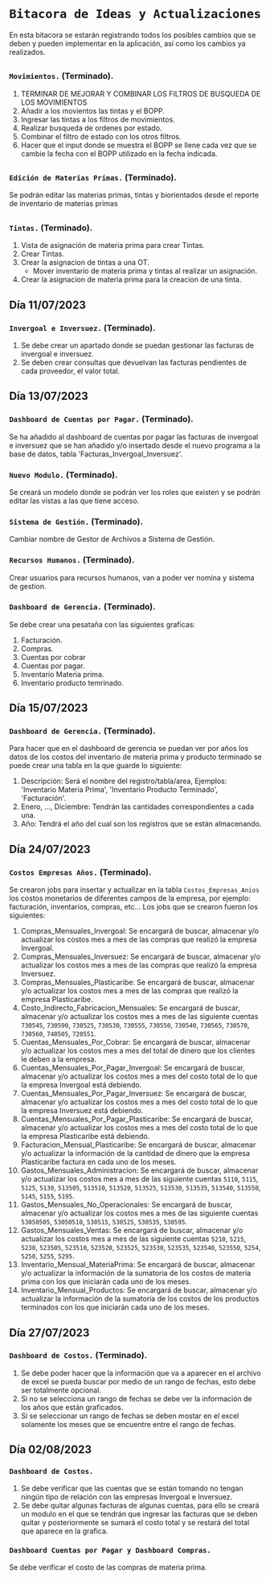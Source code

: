 # `Bitacora de Ideas y Actualizaciones`

En esta bitacora se estarán registrando todos los posibles cambios que se deben y pueden implementar en la aplicación, así como los cambios ya realizados.

## 
### `Movimientos.` (Terminado).
1. TERMINAR DE MEJORAR Y COMBINAR LOS FILTROS DE BUSQUEDA DE LOS MOVIMIENTOS
2. Añadir a los movientos las tintas y el BOPP.
3. Ingresar las tintas a los filtros de movimientos.
4. Realizar busqueda de ordenes por estado.
5. Combinar el filtro de estado con los otros filtros.
6. Hacer que el input donde se muestra el BOPP se llene cada vez que se cambie la fecha con el BOPP utilizado en la fecha indicada.

##
### `Edición de Materias Primas.` (Terminado).
Se podrán editar las materias primas, tintas y biorientados desde el reporte de inventario de materias primas

##
### `Tintas.` (Terminado).
1. Vista de asignación de materia prima para crear Tintas.
2. Crear Tintas.
6. Crear la asignacion de tintas a una OT.
    - Mover inventario de materia prima y tintas al realizar un asignación.
7. Crear la asignacion de materia prima para la creacion de una tinta.

## Día 11/07/2023
### `Invergoal e Inversuez.` (Terminado).
1.  Se debe crear un apartado donde se puedan gestionar las facturas de invergoal e inversuez.
2.  Se deben crear consultas que devuelvan las facturas pendientes de cada proveedor, el valor total.

## Día 13/07/2023
### `Dashboard de Cuentas por Pagar.` (Terminado).
Se ha añadido al dashboard de cuentas por pagar las facturas de invergoal e inversuez que se han añadido y/o insertado desde el nuevo programa a la base de datos, tabla 'Facturas_Invergoal_Inversuez'.

### `Nuevo Modulo.` (Terminado).
Se creará un modelo donde se podrán ver los roles que existen y se podrán editar las vistas a las que tiene acceso.

### `Sistema de Gestión.` (Terminado).
Cambiar nombre de Gestor de Archivos a Sistema de Gestión.

### `Recursos Humanos.` (Terminado).
Crear usuarios para recursos humanos, van a poder ver nomina y sistema de gestion.

### `Dashboard de Gerencia.` (Terminado).
Se debe crear una pesataña con las siguientes graficas:
1.  Facturación.
2.  Compras.
3.  Cuentas por cobrar
4.  Cuentas por pagar.
5.  Inventario Materia prima.
6.  Inventario producto temrinado.

## Día 15/07/2023
### `Dashboard de Gerencia.` (Terminado).
Para hacer que en el dashboard de gerencia se puedan ver por años los datos de los costos del inventario de materia prima y producto terminado se puede crear una tabla en la que guarde lo siguiente:
1.  Descripción: Será el nombre del registro/tabla/area, Ejemplos: 'Inventario Materia Prima', 'Inventario Producto Terminado', 'Facturación'.
2.  Enero, ..., Diciembre: Tendrán las cantidades correspondientes a cada una.
3.  Año: Tendrá el año del cual son los registros que se están almacenando.

## Día 24/07/2023
### `Costos Empresas Años.` (Terminado).
Se crearon jobs para insertar y actualizar en la tabla `Costos_Empresas_Anios` los costos monetarios de diferentes campos de la empresa, por ejemplo: facturación, inventarios, compras, etc...
Los jobs que se crearon fueron los siguientes:
1.  Compras_Mensuales_Invergoal: Se encargará de buscar, almacenar y/o actualizar los costos mes a mes de las compras que realizó la empresa Invergoal.
2.  Compras_Mensuales_Inversuez: Se encargará de buscar, almacenar y/o actualizar los costos mes a mes de las compras que realizó la empresa Inversuez.
3.  Compras_Mensuales_Plasticaribe: Se encargará de buscar, almacenar y/o actualizar los costos mes a mes de las compras que realizó la empresa Plasticaribe.
4.  Costo_Indirecto_Fabricacion_Mensuales: Se encargará de buscar, almacenar y/o actualizar los costos mes a mes de las siguiente cuentas `730545`, `730590`, `730525`, `730530`, `730555`, `730550`, `730540`, `730565`, `730570`, `730560`, `740505`, `720551`.
5.  Cuentas_Mensuales_Por_Cobrar: Se encargará de buscar, almacenar y/o actualizar los costos mes a mes del total de dinero que los clientes le deben a la empresa.
6.  Cuentas_Mensuales_Por_Pagar_Invergoal: Se encargará de buscar, almacenar y/o actualizar los costos mes a mes del costo total de lo que la empresa Invergoal está debiendo.
7.  Cuentas_Mensuales_Por_Pagar_Inversuez: Se encargará de buscar, almacenar y/o actualizar los costos mes a mes del costo total de lo que la empresa Inversuez está debiendo.
8.  Cuentas_Mensuales_Por_Pagar_Plasticaribe: Se encargará de buscar, almacenar y/o actualizar los costos mes a mes del costo total de lo que la empresa Plasticaribe está debiendo.
9.  Facturacion_Mensual_Plasticaribe: Se encargará de buscar, almacenar y/o actualizar la información de la cantidad de dinero que la empresa Plasticaribe factura en cada uno de los meses.
10.  Gastos_Mensuales_Administracion: Se encargará de buscar, almacenar y/o actualizar los costos mes a mes de las siguiente cuentas `5110`, `5115`, `5125`, `5130`, `513505`, `513510`, `513520`, `513525`, `513530`, `513535`, `513540`, `513550`, `5145`, `5155`, `5195`.
11. Gastos_Mensuales_No_Operacionales: Se encargará de buscar, almacenar y/o actualizar los costos mes a mes de las siguiente cuentas `53050505`, `53050510`, `530515`, `530525`, `530535`, `530595`.
12. Gastos_Mensuales_Ventas: Se encargará de buscar, almacenar y/o actualizar los costos mes a mes de las siguiente cuentas `5210`, `5215`, `5230`, `523505`, `523510`, `523520`, `523525`, `523530`, `523535`, `523540`, `523550`, `5254`, `5250`, `5255`, `5295`.
13. Inventario_Mensual_MateriaPrima: Se encargará de buscar, almacenar y/o actualizar la información de la sumatoria de los costos de materia prima con los que iniciarán cada uno de los meses.
14. Inventario_Mensual_Productos: Se encargará de buscar, almacenar y/o actualizar la información de la sumatoria de los costos de los productos terminados con los que iniciarán cada uno de los meses.

## Día 27/07/2023
### `Dashboard de Costos.` (Terminado).
1.  Se debe poder hacer que la información que va a aparecer en el archivo de excel se pueda buscar por medio de un rango de fechas, esto debe ser totalmente opcional.
3.  Si no se selecciona un rango de fechas se debe ver la información de los años que están graficados.
4.  Si se seleccionar un rango de fechas se deben mostar en el excel solamente los meses que se encuentre entre el rango de fechas.

## Día 02/08/2023
### `Dashboard de Costos.`
1.  Se debe verificar que las cuentas que se están tomando no tengan ningún tipo de relación con las empresas Invergoal e Inversuez.
2.  Se debe quitar algunas facturas de algunas cuentas, para ello se creará un modulo en el que se tendrán que ingresar las facturas que se deben quitar y posteriormente se sumará el costo total y se restará del total que aparece en la grafica.

### `Dashboard Cuentas por Pagar y Dashboard Compras.`
Se debe verificar el costo de las compras de materia prima.
